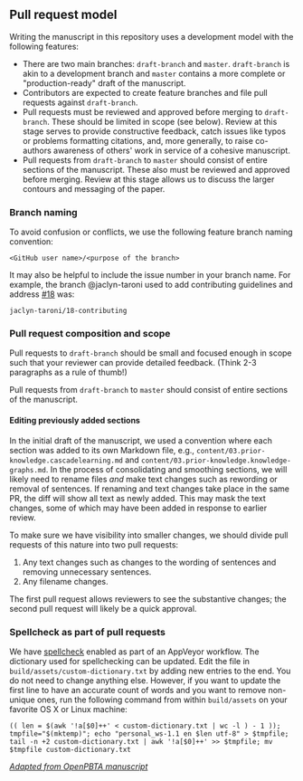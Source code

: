 ## Pull request model

Writing the manuscript in this repository uses a development model with the following features:

* There are two main branches: `draft-branch` and `master`. 
`draft-branch` is akin to a development branch and `master` contains a more complete or "production-ready" draft of the manuscript.
* Contributors are expected to create feature branches and file pull requests against `draft-branch`.
* Pull requests must be reviewed and approved before merging to `draft-branch`. 
These should be limited in scope (see below).
Review at this stage serves to provide constructive feedback, catch issues like typos or problems formatting citations, and, more generally, to raise co-authors awareness of others' work in service of a cohesive manuscript.
* Pull requests from `draft-branch` to `master` should consist of entire sections of the manuscript.
These also must be reviewed and approved before merging.
Review at this stage allows us to discuss the larger contours and messaging of the paper.

### Branch naming

To avoid confusion or conflicts, we use the following feature branch naming convention:

```
<GitHub user name>/<purpose of the branch>
```

It may also be helpful to include the issue number in your branch name.
For example, the branch @jaclyn-taroni used to add contributing guidelines and address [#18](https://github.com/jaybee84/ml-in-rd/issues/18) was:

```
jaclyn-taroni/18-contributing
```

### Pull request composition and scope

Pull requests to `draft-branch` should be small and focused enough in scope such that your reviewer can provide detailed feedback. (Think 2-3 paragraphs as a rule of thumb!) 

Pull requests from `draft-branch` to `master` should consist of entire sections of the manuscript.

#### Editing previously added sections

In the initial draft of the manuscript, we used a convention where each section was added to its own Markdown file, e.g., `content/03.prior-knowledge.cascadelearning.md` and `content/03.prior-knowledge.knowledge-graphs.md`.
In the process of consolidating and smoothing sections, we will likely need to rename files _and_ make text changes such as rewording or removal of sentences.
If renaming and text changes take place in the same PR, the diff will show all text as newly added.
This may mask the text changes, some of which may have been added in response to earlier review.

To make sure we have visibility into smaller changes, we should divide pull requests of this nature into two pull requests:

1. Any text changes such as changes to the wording of sentences and removing unnecessary sentences.
2. Any filename changes.

The first pull request allows reviewers to see the substantive changes; the second pull request will likely be a quick approval.

### Spellcheck as part of pull requests

We have [spellcheck](USAGE.md#spellchecking) enabled as part of an AppVeyor workflow.
The dictionary used for spellchecking can be updated.
Edit the file in `build/assets/custom-dictionary.txt` by adding new entries to the end.
You do not need to change anything else.
However, if you want to update the first line to have an accurate count of words and you want to remove non-unique ones, run the following command from within `build/assets` on your favorite OS X or Linux machine:

```
(( len = $(awk '!a[$0]++' < custom-dictionary.txt | wc -l ) - 1 )); tmpfile="$(mktemp)"; echo "personal_ws-1.1 en $len utf-8" > $tmpfile; tail -n +2 custom-dictionary.txt | awk '!a[$0]++' >> $tmpfile; mv $tmpfile custom-dictionary.txt
```

_[Adapted from OpenPBTA manuscript](https://github.com/AlexsLemonade/OpenPBTA-manuscript/blob/master/.github/PULL_REQUEST_TEMPLATE.md#spellcheck-step)_
